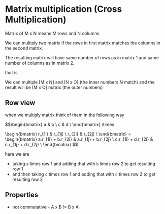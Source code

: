 # Matrix multiplication (Cross Multiplication)

Matrix of M x N means M rows and N columns

We can multiply two matrix if the rows in first matrix matches the columns in the second matrix.

The resulting matrix will have same number of rows as in matrix 1 and same number of columns as in matrix 2.

that is

We can multiple [M x N] and [N x O] (the inner numbers N match)
and the result will be [M x O] matrix (the outer numbers)

## Row view

when we multiply matrix think of them in the following way


$$\begin{bmatrix} a & b \\
c & d \\
\end{bmatrix}
\times

\begin{bmatrix} r_{1i} & r_{1j} \\
r_{2i} & r_{2j} \\
\end{bmatrix} = \begin{bmatrix} a.r_{1i} + b.r_{2i} & a.r_{1j} + b.r_{2j} \\
c.r_{1i} + d.r_{2i} & c.r_{1j} + d.r_{2j} \\
\end{bmatrix}
$$

here we are 
* taking `a` times row 1 and adding that with `b` times row 2 to get resulting row 1
* and then taking `c` times row 1 and adding that with `d` times row 2 to get resulting row 2


## Properties
* not commutative - A x B != B x A